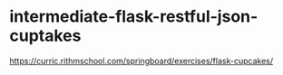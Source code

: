 # intermediate-flask-restful-json-cuptakes
https://curric.rithmschool.com/springboard/exercises/flask-cupcakes/

